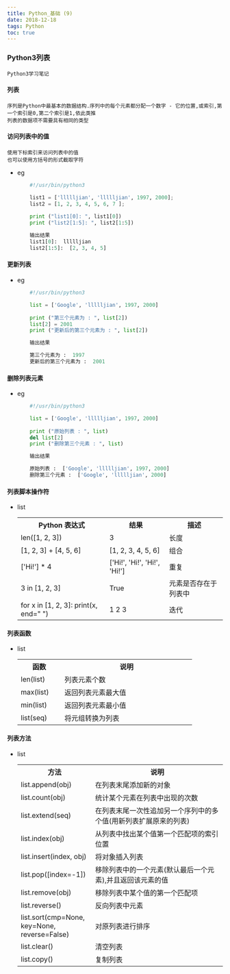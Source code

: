 ```yaml
---
title: Python_基础 (9)
date: 2018-12-18
tags: Python
toc: true
---
```


### Python3列表
    Python3学习笔记

<!-- more -->

#### 列表
    序列是Python中最基本的数据结构.序列中的每个元素都分配一个数字 - 它的位置,或索引,第一个索引是0,第二个索引是1,依此类推
    列表的数据项不需要具有相同的类型

#### 访问列表中的值
    使用下标索引来访问列表中的值
    也可以使用方括号的形式截取字符
- eg
    ```python
        #!/usr/bin/python3
 
        list1 = ['llllljian', 'llllljian', 1997, 2000];
        list2 = [1, 2, 3, 4, 5, 6, 7 ];
        
        print ("list1[0]: ", list1[0])
        print ("list2[1:5]: ", list2[1:5])

        输出结果
        list1[0]:  llllljian
        list2[1:5]:  [2, 3, 4, 5]
    ```

#### 更新列表
- eg
    ```python
        #!/usr/bin/python3
 
        list = ['Google', 'llllljian', 1997, 2000]
        
        print ("第三个元素为 : ", list[2])
        list[2] = 2001
        print ("更新后的第三个元素为 : ", list[2])

        输出结果

        第三个元素为 :  1997
        更新后的第三个元素为 :  2001
    ```

#### 删除列表元素
- eg
    ```python
        #!/usr/bin/python3
 
        list = ['Google', 'llllljian', 1997, 2000]
        
        print ("原始列表 : ", list)
        del list[2]
        print ("删除第三个元素 : ", list)

        输出结果

        原始列表 :  ['Google', 'llllljian', 1997, 2000]
        删除第三个元素 :  ['Google', 'llllljian', 2000]
    ```

#### 列表脚本操作符
- list
    <table class="reference"><tbody><tr><th>Python 表达式</th><th>结果 </th><th> 描述</th></tr><tr><td>len([1, 2, 3])</td><td>3</td><td>长度</td></tr><tr><td>[1, 2, 3] + [4, 5, 6]</td><td>[1, 2, 3, 4, 5, 6]</td><td>组合</td></tr><tr><td>['Hi!'] * 4</td><td>['Hi!', 'Hi!', 'Hi!', 'Hi!']</td><td>重复</td></tr><tr><td>3 in [1, 2, 3]</td><td>True</td><td>元素是否存在于列表中</td></tr><tr><td>for x in [1, 2, 3]: print(x, end=" ")</td><td>1 2 3</td><td>迭代</td></tr></tbody></table>

#### 列表函数
- list
    <table class="reference"><tbody><tr><th style="width:20%">函数</th><th style="width:60%">说明</th></tr><tr><td>len(list)</td><td>列表元素个数</td></tr><tr><td>max(list)</td><td>返回列表元素最大值</td></tr><tr><td>min(list)</td><td>返回列表元素最小值</td></tr><tr><td>list(seq)</td><td>将元组转换为列表</td></tr></tbody></table>

#### 列表方法
- list
    <table class="reference"><tbody><tr><th style="width:20%">方法</th><th style="width:60%">说明</th></tr><tr><td>list.append(obj)</td><td>在列表末尾添加新的对象</td></tr><tr><td>list.count(obj)</td><td>统计某个元素在列表中出现的次数</td></tr><tr><td>list.extend(seq)</td><td>在列表末尾一次性追加另一个序列中的多个值(用新列表扩展原来的列表)</td></tr><tr><td>list.index(obj)</td><td>从列表中找出某个值第一个匹配项的索引位置</td></tr><tr><td>list.insert(index, obj)</td><td>将对象插入列表</td></tr><tr><td>list.pop([index=-1])</td><td>移除列表中的一个元素(默认最后一个元素),并且返回该元素的值</td></tr><tr><td>list.remove(obj)</td><td>移除列表中某个值的第一个匹配项</td></tr><tr><td>list.reverse()</td><td>反向列表中元素</td></tr><tr><td>list.sort(cmp=None, key=None, reverse=False)</td><td>对原列表进行排序</td></tr><tr><td>list.clear()</td><td>清空列表</td></tr><tr><td>list.copy()</td><td>复制列表</td></tr></tbody></table>

